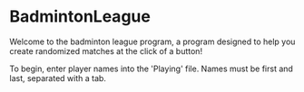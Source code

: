 # BadmintonLeague

Welcome to the badminton league program, a program designed to help you create randomized matches at the click of a button!

To begin, enter player names into the 'Playing' file. Names must be first and last, separated with a tab.

